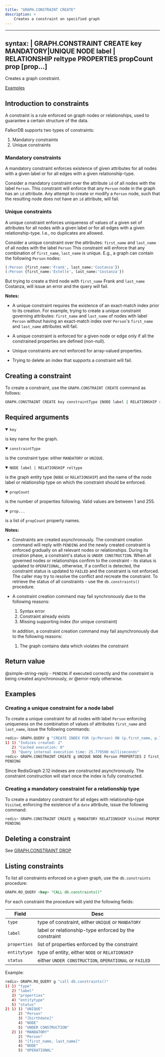 ```yaml
---
title: "GRAPH.CONSTRAINT CREATE"
description: >
    Creates a constraint on specified graph
---
```



---
syntax: |
  GRAPH.CONSTRAINT CREATE key
    MANDATORY|UNIQUE
    NODE label | RELATIONSHIP reltype
    PROPERTIES propCount prop [prop...]  
---

Creates a graph constraint.

[Examples](#examples)

## Introduction to constraints

A constraint is a rule enforced on graph nodes or relationships, used to guarantee a certain structure of the data.

FalkorDB supports two types of constraints:

1. Mandatory constraints
2. Unique constraints

### Mandatory constraints

A mandatory constraint enforces existence of given attributes for all nodes with a given label or for all edges with a given relationship-type.

Consider a mandatory constraint over the attribute `id` of all nodes with the label `Person`.
This constraint will enforce that any `Person` node in the graph has an `id` attribute.
Any attempt to create or modify a `Person` node, such that the resulting node does not have an `id` attribute, will fail.

### Unique constraints

A unique constraint enforces uniqueness of values of a given set of attributes for all nodes with a given label or for all edges with a given relationship-type. I.e., no duplicates are allowed.

Consider a unique constraint over the attributes: `first_name` and `last_name` of all nodes with the label `Person`
This constraint will enforce that any combination of `first_name`, `last_name` is unique.
E.g., a graph can contain the following `Person` nodes:

```sql
(:Person {first_name:'Frank', last_name:'Costanza'})
(:Person {first_name:'Estelle', last_name:'Costanza'})
```

But trying to create a third node with `first_name` Frank and `last_name` Costanza, will issue an error and the query will fail.

<note><b>Notes:</b>

- A unique constraint requires the existence of an exact-match index prior to its creation. For example, trying to create a unique constraint governing attributes: `first_name` and `last_name` of nodes with label `Person` without having an exact-match index over `Person`'s `first_name` and `last_name` attributes will fail.

- A unique constraint is enforced for a given node or edge only if all the constrained properties are defined (non-null).
- Unique constraints are not enforced for array-valued properties.
- Trying to delete an index that supports a constraint will fail.

</note>

## Creating a constraint

To create a constraint, use the `GRAPH.CONSTRAINT CREATE` command as follows:

```sh
GRAPH.CONSTRAINT CREATE key constraintType {NODE label | RELATIONSHIP reltype} PROPERTIES propCount prop [prop...]
```

## Required arguments

<details open><summary><code>key</code></summary>

is key name for the graph.
</details>

<details open><summary><code>constraintType</code></summary>

is the constraint type: either `MANDATORY` or `UNIQUE`.

</details>

<details open><summary><code>NODE label | RELATIONSHIP reltype</code></summary>
  
is the graph entity type (`NODE` or `RELATIONSHIP`) and the name of the node label or relationship type on which the constraint should be enforced.

</details>

<details open><summary><code>propCount</code></summary>

is the number of properties following. Valid values are between 1 and 255.

</details>

<details open><summary><code>prop...</code></summary>

is a list of `propCount` property names.

</details>

<note><b>Notes:</b>

- Constraints are created asynchronously. The constraint creation command will reply with `PENDING` and the newly created constraint is enforced gradually on all relevant nodes or relationships.
  During its creation phase, a constraint's status is `UNDER CONSTRUCTION`. When all governed nodes or relationships confirm to the constraint - its status is updated to `OPERATIONAL`, otherwise, if a conflict is detected, the constraint status is updated to `FAILED` and the constraint is not enforced. The caller may try to resolve the conflict and recreate the constraint. To retrieve the status of all constraints - use the `db.constraints()` procedure.
- A constraint creation command may fail synchronously due to the following reasons:
  1. Syntax error
  2. Constraint already exists
  3. Missing supporting index (for unique constraint)

  In addition, a constraint creation command may fail asynchronously due to the following reasons:

  1. The graph contains data which violates the constraint

</note>

## Return value

@simple-string-reply - `PENDING` if executed correctly and the constraint is being created asynchronously, or @error-reply otherwise.

## Examples

### Creating a unique constraint for a node label

To create a unique constraint for all nodes with label `Person` enforcing uniqueness on the combination of values of attributes `first_name` and `last_name`, issue the following commands:

```sh
redis> GRAPH.QUERY g "CREATE INDEX FOR (p:Person) ON (p.first_name, p.last_name)"
1) 1) "Indices created: 2"
   2) "Cached execution: 0"
   3) "Query internal execution time: 25.779500 milliseconds"
redis> GRAPH.CONSTRAINT CREATE g UNIQUE NODE Person PROPERTIES 2 first_name last_name
PENDING
```

Since RedisGraph 2.12 indexes are constructed asynchronously. The constraint construction will start once the index is fully constructed.

### Creating a mandatory constraint for a relationship type

To create a mandatory constraint for all edges with relationship-type `Visited`, enforcing the existence of a `date` attribute, issue the following command:

```sh
redis> GRAPH.CONSTRAINT CREATE g MANDATORY RELATIONSHIP Visited PROPERTIES 1 date
PENDING
```

## Deleting a constraint

See [GRAPH.CONSTRAINT DROP](/commands/graph.constraint-drop)

## Listing constraints

To list all constraints enforced on a given graph, use the `db.constraints` procedure:

```sql
GRAPH.RO_QUERY <key> "CALL db.constraints()"
```

For each constraint the procedure will yield the following fields:

| Field        | Desc                                                   |
| ------------ | ------------------------------------------------------ |
| `type`       | type of constraint, either `UNIQUE` or `MANDATORY`     |
| `label`      | label or relationship-type enforced by the constraint  |
| `properties` | list of properties enforced by the constraint          |
| `entitytype` | type of entity, either `NODE` or `RELATIONSHIP`        |
| `status`     | either `UNDER CONSTRUCTION`, `OPERATIONAL` or `FAILED` |

Example:

```sh
redis> GRAPH.RO_QUERY g "call db.constraints()"
1) 1) "type"
   2) "label"
   3) "properties"
   4) "entitytype"
   5) "status"
2) 1) 1) "UNIQUE"
      2) "Person"
      3) "[birthdate]"
      4) "NODE"
      5) "UNDER CONSTRUCTION"
   2) 1) "MANDATORY"
      2) "Person"
      3) "[first_name, last_name]"
      4) "NODE"
      5) "OPERATIONAL"
```
